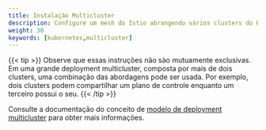 ```yaml
---
title: Instalação Multicluster
description: Configure um mesh do Istio abrangendo vários clusters do Kubernetes.
weight: 30
keywords: [kubernetes,multicluster]
---
```


{{< tip >}}
Observe que essas instruções não sào mutuamente exclusivas.
Em uma grande deployment multicluster, composta por mais de dois clusters,
uma combinação das abordagens pode ser usada. Por exemplo,
dois clusters podem compartilhar um plano de controle enquanto um terceiro possui o seu.
{{< /tip >}}

Consulte a documentação do conceito de [modelo de deployment multicluster](/pt-br/docs/ops/deployment/deployment-models/#multiple-clusters)
para obter mais informações.
